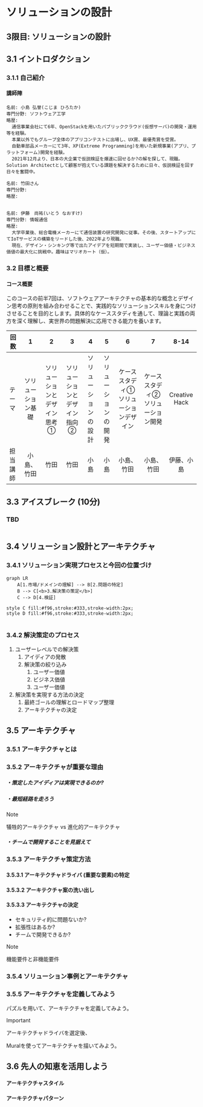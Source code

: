 # ソリューションの設計



## 3限目: ソリューションの設計

## 3.1 イントロダクション 

### 3.1.1 自己紹介

#### 講師陣

```
名前: 小島 弘誉(こじま ひろたか)
専門分野: ソフトウェア工学
略歴: 
  通信事業会社にて6年、OpenStackを用いたパブリッククラウド(仮想サーバ)の開発・運用等を経験。
  本業以外でもグループ全体のアプリコンテストに出場し、UX賞、最優秀賞を受賞。  
  自動車部品メーカーにて3年、XP(Extreme Programming)を用いた新規事業(アプリ、プラットフォーム)開発を経験。   
  2021年12月より、日本の大企業で仮説検証を爆速に回せるか?の解を探して、現職。Solution Architectとして顧客が抱えている課題を解決するために日々、仮説検証を回す日々を奮闘中。     
```

```
名前: 竹田さん
専門分野: 
略歴: 
 
```

```
名前: 伊藤　尚祐(いとう なおすけ)
専門分野: 情報通信
略歴:
  大学卒業後、総合電機メーカーにて通信装置の研究開発に従事。その後、スタートアップにてIoTサービスの構築をリードした後、2022年より現職。
  現在、デザイン・シンキング等で出たアイデアを短期間で実装し、ユーザー価値・ビジネス価値の最大化に挑戦中。趣味はマリオカート（仮）。
```



### 3.2 目標と概要

#### コース概要

このコースの前半7回は、ソフトウェアアーキテクチャの基本的な概念とデザイン思考の原則を組み合わせることで、実践的なソリューションスキルを身につけさせることを目的とします。具体的なケーススタディを通して、理論と実践の両方を深く理解し、実世界の問題解決に応用できる能力を養います。    

| 回数     |         1          |               2               |               3               |          4           |          5           |                   6                   |                 7                 |     8-14      |
| -------- | :----------------: | :---------------------------: | :---------------------------: | :------------------: | :------------------: | :-----------------------------------: | :-------------------------------: | :-----------: |
| テーマ   | ソリューション基礎 | ソリューションとデザイン思考① | ソリューションとデザイン指向② | ソリューションの設計 | ソリューションの開発 | ケーススタディ①ソリューションデザイン | ケーススタディ②ソリューション開発 | Creative Hack |
| 担当講師 |     小島、竹田     |             竹田              |             竹田              |         小島         |         小島         |              小島、竹田               |            小島、竹田             |  伊藤、小島   |



## 3.3 アイスブレーク (10分) 

### TBD

```

```



## 3.4 ソリューション設計とアーキテクチャ

### 3.4.1 ソリューション実現プロセスと今回の位置づけ

```mermaid
graph LR
    A[1.市場/ドメインの理解] --> B[2.問題の特定]
    B --> C[<b>3.解決策の策定</b>]
    C --> D[4.検証]
    
style C fill:#f96,stroke:#333,stroke-width:2px;
style D fill:#f96,stroke:#333,stroke-width:2px;


```

### 3.4.2 解決策定のプロセス

1. ユーザーレベルでの解決策
   1. アイディアの発散
   2. 解決策の絞り込み
      1. ユーザー価値
      2. ビジネス価値
      3. ユーザー価値
2. 解決策を実現する方法の決定
   1. 最終ゴールの理解とロードマップ整理
   2. アーキテクチャの決定



## 3.5 アーキテクチャ

### 3.5.1 アーキテクチャとは

### 3.5.2 アーキテクチャが重要な理由

##### ・策定したアイディアは実現できるのか?

##### ・最短経路を走ろう

> [!NOTE]
>
> 犠牲的アーキテクチャ vs 進化的アーキテクチャ

##### ・チームで開発することを見据えて

### 3.5.3 アーキテクチャ策定方法

#### 3.5.3.1 アーキテクチャドライバ (重要な要素)の特定

#### 3.5.3.2 アーキテクチャ案の洗い出し

#### 3.5.3.3 アーキテクチャの決定

- セキュリティ的に問題ないか?
- 拡張性はあるか?
- チームで開発できるか?

> [!NOTE]
>
> 機能要件と非機能要件



### 3.5.4 ソリューション事例とアーキテクチャ



### 3.5.5 アーキテクチャを定義してみよう

パズルを用いて、アーキテクチャを定義してみよう。

> [!IMPORTANT]
>
> アーキテクチャドライバを選定後、
>
> Muralを使ってアーキテクチャを描いてみよう。





## 3.6 先人の知恵を活用しよう

#### アーキテクチャスタイル

#### アーキテクチャパターン







